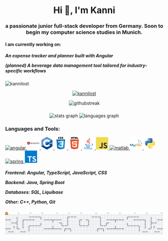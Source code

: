 
<h1 align="center">Hi 👋, I'm Kanni</h1>
<h3 align="center">a passionate junior full-stack developer from Germany. Soon to begin my computer science studies in Munich.</h3>

<h4>
  I am currently working on:
</h4>

<h5 align="left">

An expense tracker and planner built with Angular

(planned) A beverage data management tool tailored for industry-specific workflows
</h5>

<p align="left"> <img src="https://komarev.com/ghpvc/?username=kannilost&label=Profile%20views&color=0e75b6&style=flat" alt="kannilost" /> </p>

<p align="center"> <a href="https://github.com/ryo-ma/github-profile-trophy"><img src="https://github-profile-trophy.vercel.app/?username=kannilost" alt="kannilost" /></a> </p>

<div align="center">
  <img src="https://github-readme-streak-stats-seven-azure.vercel.app/?user=Kannilost&theme=outrun&exclude_days=Sun" alt="githubstreak" />
</div>

###

<div align="center">
  <img src="https://github-readme-stats.vercel.app/api?username=Kannilost&hide_title=false&hide_rank=false&show_icons=true&include_all_commits=true&count_private=true&disable_animations=false&theme=dracula&locale=en&hide_border=false" height="150" alt="stats graph"  />
  <img src="https://github-readme-stats.vercel.app/api/top-langs?username=Kannilost&locale=en&hide_title=false&layout=compact&card_width=320&langs_count=5&theme=dracula&hide_border=false" height="150" alt="languages graph"  />
</div>

###

<h3 align="left">Languages and Tools:</h3>
<p align="left"> <a href="https://angular.io" target="_blank" rel="noreferrer"> <img src="https://angular.io/assets/images/logos/angular/angular.svg" alt="angular" width="40" height="40"/> </a> <a href="https://angular.io" target="_blank" rel="noreferrer"> <img src="https://raw.githubusercontent.com/devicons/devicon/master/icons/angularjs/angularjs-original-wordmark.svg" alt="angularjs" width="40" height="40"/> </a> <a href="https://www.w3schools.com/cpp/" target="_blank" rel="noreferrer"> <img src="https://raw.githubusercontent.com/devicons/devicon/master/icons/cplusplus/cplusplus-original.svg" alt="cplusplus" width="40" height="40"/> </a> <a href="https://www.w3schools.com/css/" target="_blank" rel="noreferrer"> <img src="https://raw.githubusercontent.com/devicons/devicon/master/icons/css3/css3-original-wordmark.svg" alt="css3" width="40" height="40"/> </a> <a href="https://www.w3.org/html/" target="_blank" rel="noreferrer"> <img src="https://raw.githubusercontent.com/devicons/devicon/master/icons/html5/html5-original-wordmark.svg" alt="html5" width="40" height="40"/> </a> <a href="https://www.java.com" target="_blank" rel="noreferrer"> <img src="https://raw.githubusercontent.com/devicons/devicon/master/icons/java/java-original.svg" alt="java" width="40" height="40"/> </a> <a href="https://developer.mozilla.org/en-US/docs/Web/JavaScript" target="_blank" rel="noreferrer"> <img src="https://raw.githubusercontent.com/devicons/devicon/master/icons/javascript/javascript-original.svg" alt="javascript" width="40" height="40"/> </a> <a href="https://www.mathworks.com/" target="_blank" rel="noreferrer"> <img src="https://upload.wikimedia.org/wikipedia/commons/2/21/Matlab_Logo.png" alt="matlab" width="40" height="40"/> </a> <a href="https://www.mysql.com/" target="_blank" rel="noreferrer"> <img src="https://raw.githubusercontent.com/devicons/devicon/master/icons/mysql/mysql-original-wordmark.svg" alt="mysql" width="40" height="40"/> </a> <a href="https://www.python.org" target="_blank" rel="noreferrer"> <img src="https://raw.githubusercontent.com/devicons/devicon/master/icons/python/python-original.svg" alt="python" width="40" height="40"/> </a> <a href="https://spring.io/" target="_blank" rel="noreferrer"> <img src="https://www.vectorlogo.zone/logos/springio/springio-icon.svg" alt="spring" width="40" height="40"/> </a> <a href="https://www.typescriptlang.org/" target="_blank" rel="noreferrer"> <img src="https://raw.githubusercontent.com/devicons/devicon/master/icons/typescript/typescript-original.svg" alt="typescript" width="40" height="40"/> </a> </p>

<h5>
Frontend: Angular, TypeScript, JavaScript, CSS

Backend: Java, Spring Boot

Databases: SQL, Liquibase

Other: C++, Python, Git
</h5>

###

<picture>
  <source media="(prefers-color-scheme: dark)" srcset="https://raw.githubusercontent.com/Kannilost/Kannilost/output/pacman-contribution-graph-dark.svg">
  <source media="(prefers-color-scheme: light)" srcset="https://raw.githubusercontent.com/Kannilost/Kannilost/output/pacman-contribution-graph.svg">
  <img alt="pacman contribution graph" src="https://raw.githubusercontent.com/Kannilost/Kannilost/output/pacman-contribution-graph.svg">
</picture>

###

